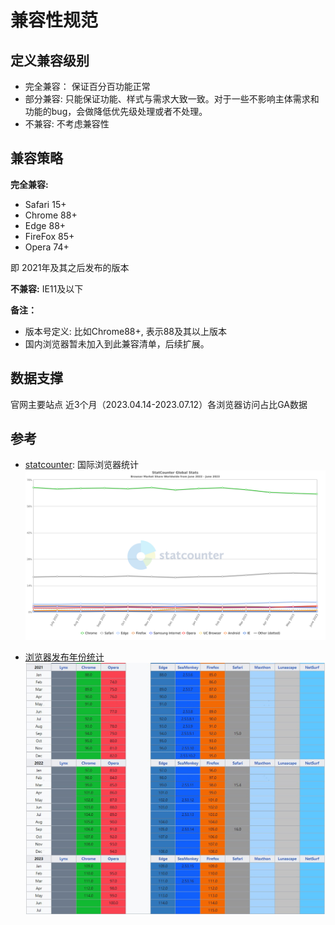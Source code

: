 # 兼容性规范

## 定义兼容级别
- 完全兼容： 保证百分百功能正常
- 部分兼容: 只能保证功能、样式与需求大致一致。对于一些不影响主体需求和功能的bug，会做降低优先级处理或者不处理。
- 不兼容: 不考虑兼容性

## 兼容策略
**完全兼容:**
- Safari 15+
- Chrome 88+
- Edge 88+
- FireFox 85+
- Opera 74+

即 2021年及其之后发布的版本


**不兼容:** IE11及以下

**备注：**
- 版本号定义: 比如Chrome88+, 表示88及其以上版本
- 国内浏览器暂未加入到此兼容清单，后续扩展。


## 数据支撑
官网主要站点 近3个月（2023.04.14-2023.07.12）各浏览器访问占比GA数据


## 参考
- [statcounter](https://gs.statcounter.com/): 国际浏览器统计
![image](../../public/standard/StatCounter-browser-ww-monthly-202206-202306.png)

- [浏览器发布年份统计](https://en.wikipedia.org/wiki/Timeline_of_web_browsers)
![image](../../public/standard/浏览器发布年份统计.jpg)
